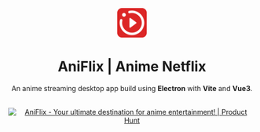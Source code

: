 <div align="center">

<img width="60" alt="image" src="art/logo.png">

# AniFlix | Anime Netflix

An anime streaming desktop app build using **Electron** with **Vite** and **Vue3**.

</div>

<br />

<div align="center">
<a href="https://www.producthunt.com/posts/aniflix?utm_source=badge-featured&utm_medium=badge&utm_souce=badge-aniflix" target="_blank"><img src="https://api.producthunt.com/widgets/embed-image/v1/featured.svg?post_id=388140&theme=light" alt="AniFlix - Your&#0032;ultimate&#0032;destination&#0032;for&#0032;anime&#0032;entertainment&#0033; | Product Hunt" style="width: 250px; height: 54px;" width="250" height="54" /></a>
</div>
